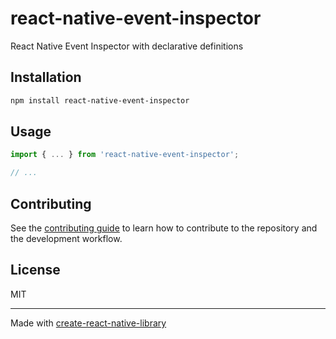 # react-native-event-inspector

React Native Event Inspector with declarative definitions

## Installation

```sh
npm install react-native-event-inspector
```

## Usage

```js
import { ... } from 'react-native-event-inspector';

// ...

```

## Contributing

See the [contributing guide](CONTRIBUTING.md) to learn how to contribute to the repository and the development workflow.

## License

MIT

---

Made with [create-react-native-library](https://github.com/callstack/react-native-builder-bob)
